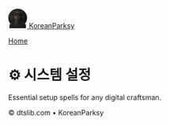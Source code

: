 <div class="site-header">

<a href="/" class="brand"><img src="/assets/img/logo.png"
style="height:40px" alt="KoreanParksy" /> <span
class="brand-title">KoreanParksy</span></a>

[Home](/)

</div>

<div class="container" role="main">

# ⚙️ 시스템 설정

Essential setup spells for any digital craftsman.

</div>

© dtslib.com • KoreanParksy
